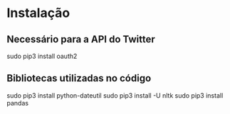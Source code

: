 # Instalação

## Necessário para a API do Twitter
sudo pip3 install oauth2

## Bibliotecas utilizadas no código
sudo pip3 install python-dateutil
sudo pip3 install -U nltk
sudo pip3 install pandas